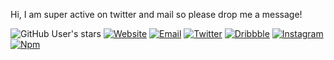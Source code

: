 Hi, I am super active on twitter and mail so please drop me a message!  

![GitHub User's stars](https://img.shields.io/github/stars/surajmandalcell?logo=github)
[![Website](https://img.shields.io/badge/website-004187?logo=About.me&logoColor=white)](https://surajmandal.in)
[![Email](https://img.shields.io/badge/email-788cb6?logo=About.me&logoColor=white)](https://surajmandalcell@gmail.com)
[![Twitter](https://img.shields.io/badge/Twitter-1DA1F2?logo=twitter&logoColor=white)](https://twitter.com/surajmandalcell)
[![Dribbble](https://img.shields.io/badge/Dribbble-EA4C89?logo=dribbble&logoColor=white)](https://dribbble.com/surajmandalcell)
[![Instagram](	https://img.shields.io/badge/Instagram-E4405F?logo=instagram&logoColor=white)](https://www.instagram.com/surajmandalcell/)
[![Npm](https://img.shields.io/badge/npm-CB3837?logo=npm&logoColor=white)](https://www.npmjs.com/~surajmandalcell)
